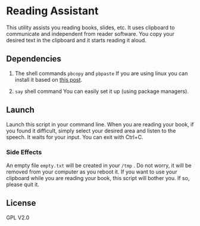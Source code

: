 # Reading Assistant
This utility assists you reading books, slides, etc. It uses clipboard to communicate and independent from reader software. You copy your desired text in the clipboard and it starts reading it aloud.

## Dependencies
1. The shell commands `pbcopy` and `pbpaste`
If you are using linux you can install it based on [this post](http://jetpackweb.com/blog/2009/09/23/pbcopy-in-ubuntu-command-line-clipboard/).

2. `say` shell command
You can easily set it up (using package managers).

## Launch
Launch this script in your command line.
When you are reading your book, if you found it difficult, simply select your desired area and listen to the speech.
It waits for your input. You can exit with Ctrl+C.

### Side Effects
An empty file `empty.txt` will be created in your `/tmp` . Do not worry, it will be removed from your computer as you reboot it.
If you want to use your clipboard while you are reading your book, this script will bother you. If so, please quit it.

License
----

GPL V2.0
